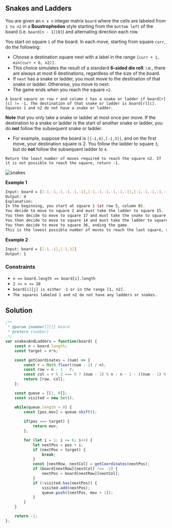 
##  Snakes and Ladders

You are given an ```n x n``` integer matrix ```board``` where the cells are labeled from ```1 to n2``` in a **Boustrophedon** style starting from the ```bottom left``` of the board (i.e. ```board[n - 1][0]```) and alternating direction each row.

You start on square ```1``` of the board. In each move, starting from square ```curr```, do the following:

- Choose a destination square next with a label in the range ```[curr + 1, min(curr + 6, n2)]```.
- This choice simulates the result of a standard **6-sided die roll**: i.e., there are always at most 6 destinations, regardless of the size of the board.
- If ```next``` has a snake or ladder, you must move to the destination of that snake or ladder. Otherwise, you move to next.
- The game ends when you reach the square ```n2```.

```A board square on row r and column c has a snake or ladder if board[r][c] != -1. The destination of that snake or ladder is board[r][c]. Squares 1 and n2 do not have a snake or ladder.```

**Note** that you only take a snake or ladder at most once per move. If the destination to a snake or ladder is the start of another snake or ladder, you do **not** follow the subsequent snake or ladder.

- For example, suppose the board is ```[[-1,4],[-1,3]]```, and on the first move, your destination square is 2. You follow the ladder to square ```3```, but do **not** follow the subsequent ladder to ```4```.

```Return the least number of moves required to reach the square n2. If it is not possible to reach the square, return -1.```
 

 
![snakes](https://github.com/surshreya/leetcode-150/assets/118065908/eb576d17-c51b-4802-ac71-9522190fdde1)

**Example 1**
```bash
Input: board = [[-1,-1,-1,-1,-1,-1],[-1,-1,-1,-1,-1,-1],[-1,-1,-1,-1,-1,-1],[-1,35,-1,-1,13,-1],[-1,-1,-1,-1,-1,-1],[-1,15,-1,-1,-1,-1]]
Output: 4
Explanation: 
In the beginning, you start at square 1 (at row 5, column 0).
You decide to move to square 2 and must take the ladder to square 15.
You then decide to move to square 17 and must take the snake to square 13.
You then decide to move to square 14 and must take the ladder to square 35.
You then decide to move to square 36, ending the game.
This is the lowest possible number of moves to reach the last square, so return 4.
```

**Example 2**
```bash
Input: board = [[-1,-1],[-1,3]]
Output: 1
```

### Constraints

- ```n == board.length == board[i].length```
- ```2 <= n <= 20```
- ```board[i][j] is either -1 or in the range [1, n2].```
- ```The squares labeled 1 and n2 do not have any ladders or snakes.```
 
## Solution

```javascript
/**
 * @param {number[][]} board
 * @return {number}
 */
var snakesAndLadders = function(board) {
    const n = board.length;
    const target = n*n;

    const getCoordinates = (num) => {
        const r = Math.floor((num - 1) / n);
        const row = n - 1 - r;
        const col = r % 2 === 0 ? (num - 1) % n : n - 1 - ((num - 1) % n);
        return [row, col];
    };

    const queue = [[1, 0]]; 
    const visited = new Set(); 

    while(queue.length > 0) {
        const [pos,mov] = queue.shift();
        
        if(pos === target) {
            return mov;
        };

        for (let i = 1; i <= 6; i++) {
            let nextPos = pos + i;
            if (nextPos > target) {
                break; 
            }
            const [nextRow, nextCol] = getCoordinates(nextPos);
            if (board[nextRow][nextCol] !== -1) {
                nextPos = board[nextRow][nextCol];
            }
            if (!visited.has(nextPos)) {
                visited.add(nextPos);
                queue.push([nextPos, mov + 1]);
            }
        }
    }

    return -1;
};
```

